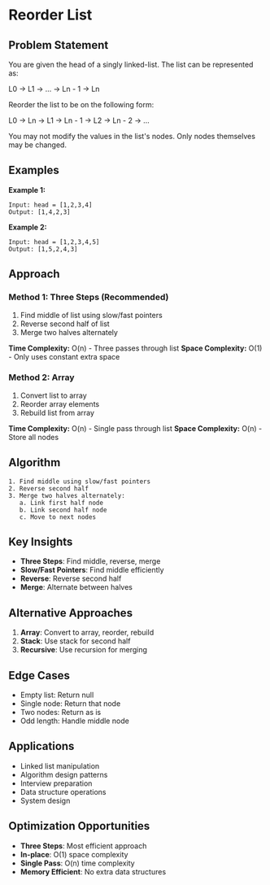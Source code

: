 # Reorder List

## Problem Statement

You are given the head of a singly linked-list. The list can be represented as:

L0 → L1 → … → Ln - 1 → Ln

Reorder the list to be on the following form:

L0 → Ln → L1 → Ln - 1 → L2 → Ln - 2 → …

You may not modify the values in the list's nodes. Only nodes themselves may be changed.

## Examples

**Example 1:**
```
Input: head = [1,2,3,4]
Output: [1,4,2,3]
```

**Example 2:**
```
Input: head = [1,2,3,4,5]
Output: [1,5,2,4,3]
```

## Approach

### Method 1: Three Steps (Recommended)
1. Find middle of list using slow/fast pointers
2. Reverse second half of list
3. Merge two halves alternately

**Time Complexity:** O(n) - Three passes through list
**Space Complexity:** O(1) - Only uses constant extra space

### Method 2: Array
1. Convert list to array
2. Reorder array elements
3. Rebuild list from array

**Time Complexity:** O(n) - Single pass through list
**Space Complexity:** O(n) - Store all nodes

## Algorithm

```
1. Find middle using slow/fast pointers
2. Reverse second half
3. Merge two halves alternately:
   a. Link first half node
   b. Link second half node
   c. Move to next nodes
```

## Key Insights

- **Three Steps**: Find middle, reverse, merge
- **Slow/Fast Pointers**: Find middle efficiently
- **Reverse**: Reverse second half
- **Merge**: Alternate between halves

## Alternative Approaches

1. **Array**: Convert to array, reorder, rebuild
2. **Stack**: Use stack for second half
3. **Recursive**: Use recursion for merging

## Edge Cases

- Empty list: Return null
- Single node: Return that node
- Two nodes: Return as is
- Odd length: Handle middle node

## Applications

- Linked list manipulation
- Algorithm design patterns
- Interview preparation
- Data structure operations
- System design

## Optimization Opportunities

- **Three Steps**: Most efficient approach
- **In-place**: O(1) space complexity
- **Single Pass**: O(n) time complexity
- **Memory Efficient**: No extra data structures

